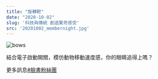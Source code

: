 ```yaml
---
title: "旋轉靶"
date: "2020-10-02"
slug: '科技與傳統 創造驚奇感受'
src: '20201002_membernight.jpg'
---
```


![bows](/assets/images/membernight/20201002_membernight.jpg)

結合電子啟動開關，模仿動物移動速度感，你的眼睛追得上嗎？

更多訊息[#臉書粉絲團](https://www.facebook.com/LZarchery/)


